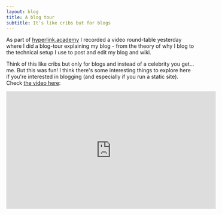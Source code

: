 ```yaml
---
layout: blog
title: A blog tour
subtitle: It's like cribs but for blogs
---
```


As part of [hyperlink.academy](https://hyperlink.academy/) I recorded a video round-table yesterday where I did a blog-tour explaining my blog - from the theory of why I blog to the technical setup I use to post and edit my blog and wiki.

Think of this like cribs but only for blogs and instead of a celebrity you get... me. But this was fun! I think there's some interesting things to explore here if you're interested in blogging (and especially if you run a static site). Check [the video here](https://www.youtube.com/watch?v=W3UPw1zgP_Q):

<iframe width="560" height="315" src="https://www.youtube.com/embed/W3UPw1zgP_Q" frameborder="0" allow="accelerometer; autoplay; encrypted-media; gyroscope; picture-in-picture" allowfullscreen></iframe>